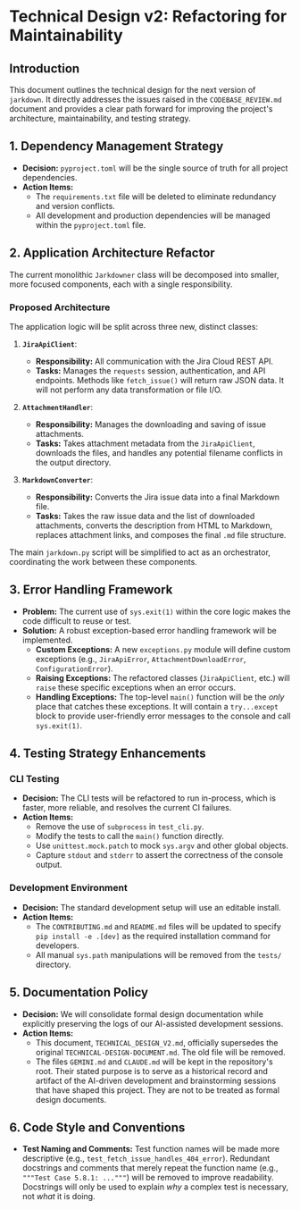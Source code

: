 # Technical Design v2: Refactoring for Maintainability

## Introduction

This document outlines the technical design for the next version of `jarkdown`. It directly addresses the issues raised in the `CODEBASE_REVIEW.md` document and provides a clear path forward for improving the project's architecture, maintainability, and testing strategy.

## 1. Dependency Management Strategy

- **Decision:** `pyproject.toml` will be the single source of truth for all project dependencies.
- **Action Items:**
    - The `requirements.txt` file will be deleted to eliminate redundancy and version conflicts.
    - All development and production dependencies will be managed within the `pyproject.toml` file.

## 2. Application Architecture Refactor

The current monolithic `Jarkdowner` class will be decomposed into smaller, more focused components, each with a single responsibility.

### Proposed Architecture

The application logic will be split across three new, distinct classes:

1.  **`JiraApiClient`**:
    - **Responsibility:** All communication with the Jira Cloud REST API.
    - **Tasks:** Manages the `requests` session, authentication, and API endpoints. Methods like `fetch_issue()` will return raw JSON data. It will not perform any data transformation or file I/O.

2.  **`AttachmentHandler`**:
    - **Responsibility:** Manages the downloading and saving of issue attachments.
    - **Tasks:** Takes attachment metadata from the `JiraApiClient`, downloads the files, and handles any potential filename conflicts in the output directory.

3.  **`MarkdownConverter`**:
    - **Responsibility:** Converts the Jira issue data into a final Markdown file.
    - **Tasks:** Takes the raw issue data and the list of downloaded attachments, converts the description from HTML to Markdown, replaces attachment links, and composes the final `.md` file structure.

The main `jarkdown.py` script will be simplified to act as an orchestrator, coordinating the work between these components.

## 3. Error Handling Framework

- **Problem:** The current use of `sys.exit(1)` within the core logic makes the code difficult to reuse or test.
- **Solution:** A robust exception-based error handling framework will be implemented.
    - **Custom Exceptions:** A new `exceptions.py` module will define custom exceptions (e.g., `JiraApiError`, `AttachmentDownloadError`, `ConfigurationError`).
    - **Raising Exceptions:** The refactored classes (`JiraApiClient`, etc.) will `raise` these specific exceptions when an error occurs.
    - **Handling Exceptions:** The top-level `main()` function will be the *only* place that catches these exceptions. It will contain a `try...except` block to provide user-friendly error messages to the console and call `sys.exit(1)`.

## 4. Testing Strategy Enhancements

### CLI Testing

- **Decision:** The CLI tests will be refactored to run in-process, which is faster, more reliable, and resolves the current CI failures.
- **Action Items:**
    - Remove the use of `subprocess` in `test_cli.py`.
    - Modify the tests to call the `main()` function directly.
    - Use `unittest.mock.patch` to mock `sys.argv` and other global objects.
    - Capture `stdout` and `stderr` to assert the correctness of the console output.

### Development Environment

- **Decision:** The standard development setup will use an editable install.
- **Action Items:**
    - The `CONTRIBUTING.md` and `README.md` files will be updated to specify `pip install -e .[dev]` as the required installation command for developers.
    - All manual `sys.path` manipulations will be removed from the `tests/` directory.

## 5. Documentation Policy

- **Decision:** We will consolidate formal design documentation while explicitly preserving the logs of our AI-assisted development sessions.
- **Action Items:**
    - This document, `TECHNICAL_DESIGN_V2.md`, officially supersedes the original `TECHNICAL-DESIGN-DOCUMENT.md`. The old file will be removed.
    - The files `GEMINI.md` and `CLAUDE.md` will be kept in the repository's root. Their stated purpose is to serve as a historical record and artifact of the AI-driven development and brainstorming sessions that have shaped this project. They are not to be treated as formal design documents.

## 6. Code Style and Conventions

- **Test Naming and Comments:** Test function names will be made more descriptive (e.g., `test_fetch_issue_handles_404_error`). Redundant docstrings and comments that merely repeat the function name (e.g., `"""Test Case 5.8.1: ..."""`) will be removed to improve readability. Docstrings will only be used to explain *why* a complex test is necessary, not *what* it is doing.
